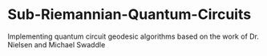 # Sub-Riemannian-Quantum-Circuits
Implementing quantum circuit geodesic algorithms based on the work of Dr. Nielsen and Michael Swaddle
